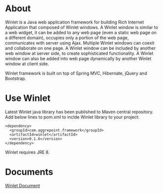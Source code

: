 # About
Winlet is a Java web application framework for building Rich Internet Application that composed of Winlet windows. A Winlet window is similar to a web widget, it can be added to any web page (even a static web page on a different domain), occupies only a portion of the web page, communicates with server using Ajax. Multiple Winlet windows can coexit and collaborate on one page. A Winlet window can be included by another web window at server side, to create sophisticated functionality. A Winlet window can also be added into web page dynamically by another Winlet window at client side.

Winlet framework is built on top of Spring MVC, Hibernate, jQuery and Bootstrap.

# Use Winlet

Latest Winlet java library has been published to Maven central repository. Add below lines to pom.xml to inclde Winlet library to your project:

```
<dependency>
  <groupId>com.aggrepoint.framework</groupId>
  <artifactId>winlet</artifactId>
  <version>0.1.6</version>
</dependency>
```
Winlet requires JRE 8.

# Documents
[Winlet Document](http://docs.aggrepoint.com)
